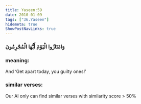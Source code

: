 ```yaml
---
title: Yaseen:59
date: 2010-01-09
tags: ["36.Yaseen"]
hidemeta: true 
ShowPostNavLinks: true 
---
```

### وَامْتَازُوا الْيَوْمَ أَيُّهَا الْمُجْرِمُونَ
### meaning: 
And ‘Get apart today, you guilty ones!’
### similar verses: 

Our AI only can find similar verses with similarity score > 50% 




